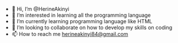 - 👋 Hi, I’m @HerineAkinyi
- 👀 I’m interested in learning all the programming language 
- 🌱 I’m currently learning programming language like HTML
- 💞️ I’m looking to collaborate on how to develop my skills on coding 
- 📫 How to reach me herineakinyi84@gmail.com

<!---
HerineAkinyi/HerineAkinyi is a ✨ special ✨ repository because its `README.md` (this file) appears on your GitHub profile.
You can click the Preview link to take a look at your changes.
--->
